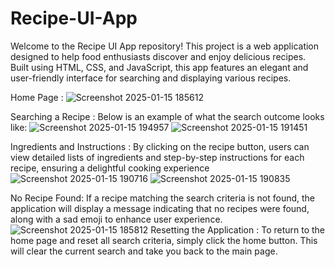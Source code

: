 # Recipe-UI-App
Welcome to the Recipe UI App repository! This project is a web application designed to help food enthusiasts discover and enjoy delicious recipes. Built using HTML, CSS, and JavaScript, this app features an elegant and user-friendly interface for searching and displaying various recipes.

Home Page :
![Screenshot 2025-01-15 185612](https://github.com/user-attachments/assets/e78c4272-0762-4974-9d69-71d7b29be077)

Searching a Recipe :
Below is an example of what the search outcome looks like:
![Screenshot 2025-01-15 194957](https://github.com/user-attachments/assets/6792b05a-3ea0-4135-995f-7947c6977488)
![Screenshot 2025-01-15 191451](https://github.com/user-attachments/assets/b2d5fb43-e956-4786-abea-6a4c3bbe30c8)

Ingredients and Instructions :
By clicking on the recipe button, users can view detailed lists of ingredients and step-by-step instructions for each recipe, ensuring a delightful cooking experience
![Screenshot 2025-01-15 190716](https://github.com/user-attachments/assets/928077cf-4369-4dba-b638-72f9b5c29209)
![Screenshot 2025-01-15 190835](https://github.com/user-attachments/assets/55e68757-4303-492f-9699-83be6413790d)

No Recipe Found:
If a recipe matching the search criteria is not found, the application will display a message indicating that no recipes were found, along with a sad emoji to enhance user experience.
![Screenshot 2025-01-15 185812](https://github.com/user-attachments/assets/0931705e-6563-40e4-ba73-0dc3c7e0ff13)
Resetting the Application :
To return to the home page and reset all search criteria, simply click the home button. This will clear the current search and take you back to the main page.


